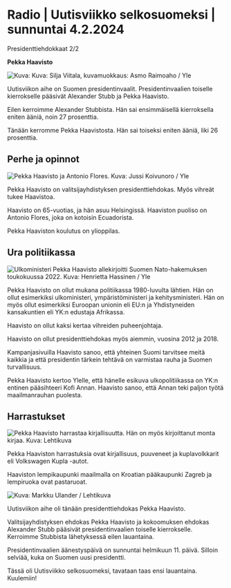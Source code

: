 # Radio \| Uutisviikko selkosuomeksi \| sunnuntai 4.2.2024

Presidenttiehdokkaat 2/2

**Pekka Haavisto**

![ Kuva: Kuva: Silja Viitala, kuvamuokkaus: Asmo Raimoaho / Yle](https://images.cdn.yle.fi/image/upload/c_crop,h_2016,w_3597,x_0,y_0/ar_1.7777777777777777,c_fill,g_faces,h_675,w_1200/dpr_1.0/q_auto:eco/f_auto/fl_lossy/v1706511937/39-122811465a538d0a573a)

Uutisviikon aihe on Suomen presidentinvaalit. Presidentinvaalien toiselle kierrokselle pääsivät Alexander Stubb ja Pekka Haavisto.

Eilen kerroimme Alexander Stubbista. Hän sai ensimmäisellä kierroksella eniten ääniä, noin 27 prosenttia.

Tänään kerromme Pekka Haavistosta. Hän sai toiseksi eniten ääniä, liki 26 prosenttia.

## Perhe ja opinnot

![Pekka Haavisto ja Antonio Flores. Kuva: Jussi Koivunoro / Yle](https://images.cdn.yle.fi/image/upload/c_crop,h_2732,w_4857,x_6,y_416/ar_1.7777777777777777,c_fill,g_faces,h_675,w_1200/dpr_1.0/q_auto:eco/f_auto/fl_lossy/v1706546153/39-123498065b7d2396610c)

Pekka Haavisto on valitsijayhdistyksen presidenttiehdokas. Myös vihreät tukee Haavistoa.

Haavisto on 65-vuotias, ja hän asuu Helsingissä. Haaviston puoliso on Antonio Flores, joka on kotoisin Ecuadorista.

Pekka Haaviston koulutus on ylioppilas.

## Ura politiikassa

![Ulkoministeri Pekka Haavisto allekirjoitti Suomen Nato-hakemuksen toukokuussa 2022. Kuva: Henrietta Hassinen / Yle](https://images.cdn.yle.fi/image/upload/c_crop,h_2800,w_4989,x_0,y_521/ar_1.7777777777777777,c_fill,g_faces,h_675,w_1200/dpr_1.0/q_auto:eco/f_auto/fl_lossy/v1652814188/39-9563946283ccf5cf20d)

Pekka Haavisto on ollut mukana politiikassa 1980-luvulta lähtien. Hän on ollut esimerkiksi ulkoministeri, ympäristöministeri ja kehitysministeri. Hän on myös ollut esimerkiksi Euroopan unionin eli EU:n ja Yhdistyneiden kansakuntien eli YK:n edustaja Afrikassa.

Haavisto on ollut kaksi kertaa vihreiden puheenjohtaja.

Haavisto on ollut presidenttiehdokas myös aiemmin, vuosina 2012 ja 2018.

Kampanjasivuilla Haavisto sanoo, että yhteinen Suomi tarvitsee meitä kaikkia ja että presidentin tärkein tehtävä on varmistaa rauha ja Suomen turvallisuus.

Pekka Haavisto kertoo Ylelle, että hänelle esikuva ulkopolitiikassa on YK:n entinen pääsihteeri Kofi Annan. Haavisto sanoo, että Annan teki paljon työtä maailmanrauhan puolesta.

## Harrastukset

![Pekka Haavisto harrastaa kirjallisuutta. Hän on myös kirjoittanut monta kirjaa. Kuva: Lehtikuva](https://images.cdn.yle.fi/image/upload/c_crop,h_2812,w_5000,x_0,y_333/ar_1.7777777777777777,c_fill,g_faces,h_675,w_1200/dpr_1.0/q_auto:eco/f_auto/fl_lossy/v1706880554/39-111453564634af73a9c7)

Pekka Haaviston harrastuksia ovat kirjallisuus, puuveneet ja kuplavolkkarit eli Volkswagen Kupla -autot.

Haaviston lempikaupunki maailmalla on Kroatian pääkaupunki Zagreb ja lempiruoka ovat pastaruoat.

![ Kuva: Markku Ulander / Lehtikuva](https://images.cdn.yle.fi/image/upload/c_crop,h_2880,w_5120,x_0,y_150/ar_1.7777777777777777,c_fill,g_faces,h_675,w_1200/dpr_1.0/q_auto:eco/f_auto/fl_lossy/v1706870529/39-123741165bcb466ca39a)

Uutisviikon aihe oli tänään presidenttiehdokas Pekka Haavisto.

Valitsijayhdistyksen ehdokas Pekka Haavisto ja kokoomuksen ehdokas Alexander Stubb pääsivät presidentinvaalien toiselle kierrokselle. Kerroimme Stubbista lähetyksessä eilen lauantaina.

Presidentinvaalien äänestyspäivä on sunnuntai helmikuun 11. päivä. Silloin selviää, kuka on Suomen uusi presidentti.

Tässä oli Uutisviikko selkosuomeksi, tavataan taas ensi lauantaina. Kuulemiin!

